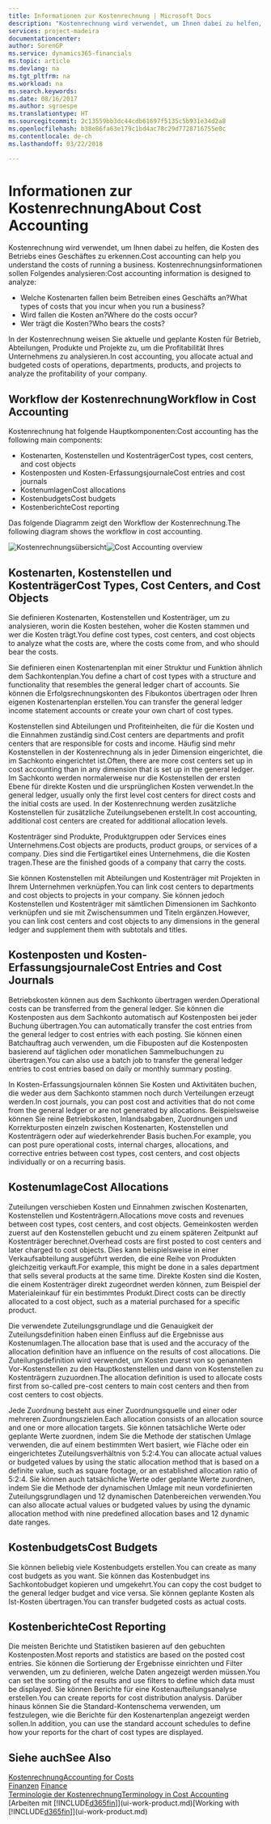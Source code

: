 ```yaml
---
title: Informationen zur Kostenrechnung | Microsoft Docs
description: "Kostenrechnung wird verwendet, um Ihnen dabei zu helfen, die Kosten des Betriebs eines Geschäftes zu erkennen."
services: project-madeira
documentationcenter: 
author: SorenGP
ms.service: dynamics365-financials
ms.topic: article
ms.devlang: na
ms.tgt_pltfrm: na
ms.workload: na
ms.search.keywords: 
ms.date: 08/16/2017
ms.author: sgroespe
ms.translationtype: HT
ms.sourcegitcommit: 2c13559bb3dc44cdb61697f5135c5b931e34d2a8
ms.openlocfilehash: b38e86fa63e179c1bd4ac78c29d7728716755e0c
ms.contentlocale: de-ch
ms.lasthandoff: 03/22/2018

---
```

# <a name="about-cost-accounting"></a><span data-ttu-id="4a083-103">Informationen zur Kostenrechnung</span><span class="sxs-lookup"><span data-stu-id="4a083-103">About Cost Accounting</span></span>
<span data-ttu-id="4a083-104">Kostenrechnung wird verwendet, um Ihnen dabei zu helfen, die Kosten des Betriebs eines Geschäftes zu erkennen.</span><span class="sxs-lookup"><span data-stu-id="4a083-104">Cost accounting can help you understand the costs of running a business.</span></span> <span data-ttu-id="4a083-105">Kostenrechnungsinformationen sollen Folgendes analysieren:</span><span class="sxs-lookup"><span data-stu-id="4a083-105">Cost accounting information is designed to analyze:</span></span>  

-   <span data-ttu-id="4a083-106">Welche Kostenarten fallen beim Betreiben eines Geschäfts an?</span><span class="sxs-lookup"><span data-stu-id="4a083-106">What types of costs that you incur when you run a business?</span></span>  
-   <span data-ttu-id="4a083-107">Wird fallen die Kosten an?</span><span class="sxs-lookup"><span data-stu-id="4a083-107">Where do the costs occur?</span></span>  
-   <span data-ttu-id="4a083-108">Wer trägt die Kosten?</span><span class="sxs-lookup"><span data-stu-id="4a083-108">Who bears the costs?</span></span>  

<span data-ttu-id="4a083-109">In der Kostenrechnung weisen Sie aktuelle und geplante Kosten für Betrieb, Abteilungen, Produkte und Projekte zu, um die Profitabilität Ihres Unternehmens zu analysieren.</span><span class="sxs-lookup"><span data-stu-id="4a083-109">In cost accounting, you allocate actual and budgeted costs of operations, departments, products, and projects to analyze the profitability of your company.</span></span>  

## <a name="workflow-in-cost-accounting"></a><span data-ttu-id="4a083-110">Workflow der Kostenrechnung</span><span class="sxs-lookup"><span data-stu-id="4a083-110">Workflow in Cost Accounting</span></span>  
<span data-ttu-id="4a083-111">Kostenrechnung hat folgende Hauptkomponenten:</span><span class="sxs-lookup"><span data-stu-id="4a083-111">Cost accounting has the following main components:</span></span>  

-   <span data-ttu-id="4a083-112">Kostenarten, Kostenstellen und Kostenträger</span><span class="sxs-lookup"><span data-stu-id="4a083-112">Cost types, cost centers, and cost objects</span></span>  
-   <span data-ttu-id="4a083-113">Kostenposten und Kosten-Erfassungsjournale</span><span class="sxs-lookup"><span data-stu-id="4a083-113">Cost entries and cost journals</span></span>  
-   <span data-ttu-id="4a083-114">Kostenumlagen</span><span class="sxs-lookup"><span data-stu-id="4a083-114">Cost allocations</span></span>  
-   <span data-ttu-id="4a083-115">Kostenbudgets</span><span class="sxs-lookup"><span data-stu-id="4a083-115">Cost budgets</span></span>
-   <span data-ttu-id="4a083-116">Kostenberichte</span><span class="sxs-lookup"><span data-stu-id="4a083-116">Cost reporting</span></span>  

<span data-ttu-id="4a083-117">Das folgende Diagramm zeigt den Workflow der Kostenrechnung.</span><span class="sxs-lookup"><span data-stu-id="4a083-117">The following diagram shows the workflow in cost accounting.</span></span>  

<span data-ttu-id="4a083-118">![Kostenrechnungsübersicht](media/costaccountingoverview.png "CostAccountingOverview")</span><span class="sxs-lookup"><span data-stu-id="4a083-118">![Cost Accounting overview](media/costaccountingoverview.png "CostAccountingOverview")</span></span>  

## <a name="cost-types-cost-centers-and-cost-objects"></a><span data-ttu-id="4a083-119">Kostenarten, Kostenstellen und Kostenträger</span><span class="sxs-lookup"><span data-stu-id="4a083-119">Cost Types, Cost Centers, and Cost Objects</span></span>  
<span data-ttu-id="4a083-120">Sie definieren Kostenarten, Kostenstellen und Kostenträger, um zu analysieren, worin die Kosten bestehen, woher die Kosten stammen und wer die Kosten trägt.</span><span class="sxs-lookup"><span data-stu-id="4a083-120">You define cost types, cost centers, and cost objects to analyze what the costs are, where the costs come from, and who should bear the costs.</span></span>  

<span data-ttu-id="4a083-121">Sie definieren einen Kostenartenplan mit einer Struktur und Funktion ähnlich dem Sachkontenplan.</span><span class="sxs-lookup"><span data-stu-id="4a083-121">You define a chart of cost types with a structure and functionality that resembles the general ledger chart of accounts.</span></span> <span data-ttu-id="4a083-122">Sie können die Erfolgsrechnungskonten des Fibukontos übertragen oder Ihren eigenen Kostenartenplan erstellen.</span><span class="sxs-lookup"><span data-stu-id="4a083-122">You can transfer the general ledger income statement accounts or create your own chart of cost types.</span></span>  

<span data-ttu-id="4a083-123">Kostenstellen sind Abteilungen und Profiteinheiten, die für die Kosten und die Einnahmen zuständig sind.</span><span class="sxs-lookup"><span data-stu-id="4a083-123">Cost centers are departments and profit centers that are responsible for costs and income.</span></span> <span data-ttu-id="4a083-124">Häufig sind mehr Kostenstellen in der Kostenrechnung als in jeder Dimension eingerichtet, die im Sachkonto eingerichtet ist.</span><span class="sxs-lookup"><span data-stu-id="4a083-124">Often, there are more cost centers set up in cost accounting than in any dimension that is set up in the general ledger.</span></span> <span data-ttu-id="4a083-125">Im Sachkonto werden normalerweise nur die Kostenstellen der ersten Ebene für direkte Kosten und die ursprünglichen Kosten verwendet.</span><span class="sxs-lookup"><span data-stu-id="4a083-125">In the general ledger, usually only the first level cost centers for direct costs and the initial costs are used.</span></span> <span data-ttu-id="4a083-126">In der Kostenrechnung werden zusätzliche Kostenstellen für zusätzliche Zuteilungsebenen erstellt.</span><span class="sxs-lookup"><span data-stu-id="4a083-126">In cost accounting, additional cost centers are created for additional allocation levels.</span></span>  

<span data-ttu-id="4a083-127">Kostenträger sind Produkte, Produktgruppen oder Services eines Unternehmens.</span><span class="sxs-lookup"><span data-stu-id="4a083-127">Cost objects are products, product groups, or services of a company.</span></span> <span data-ttu-id="4a083-128">Dies sind die Fertigartikel eines Unternehmens, die die Kosten tragen.</span><span class="sxs-lookup"><span data-stu-id="4a083-128">These are the finished goods of a company that carry the costs.</span></span>  

<span data-ttu-id="4a083-129">Sie können Kostenstellen mit Abteilungen und Kostenträger mit Projekten in Ihrem Unternehmen verknüpfen.</span><span class="sxs-lookup"><span data-stu-id="4a083-129">You can link cost centers to departments and cost objects to projects in your company.</span></span> <span data-ttu-id="4a083-130">Sie können jedoch Kostenstellen und Kostenträger mit sämtlichen Dimensionen im Sachkonto verknüpfen und sie mit Zwischensummen und Titeln ergänzen.</span><span class="sxs-lookup"><span data-stu-id="4a083-130">However, you can link cost centers and cost objects to any dimensions in the general ledger and supplement them with subtotals and titles.</span></span>  

## <a name="cost-entries-and-cost-journals"></a><span data-ttu-id="4a083-131">Kostenposten und Kosten-Erfassungsjournale</span><span class="sxs-lookup"><span data-stu-id="4a083-131">Cost Entries and Cost Journals</span></span>  
<span data-ttu-id="4a083-132">Betriebskosten können aus dem Sachkonto übertragen werden.</span><span class="sxs-lookup"><span data-stu-id="4a083-132">Operational costs can be transferred from the general ledger.</span></span> <span data-ttu-id="4a083-133">Sie können die Kostenposten aus dem Sachkonto automatisch auf Kostenposten bei jeder Buchung übertragen.</span><span class="sxs-lookup"><span data-stu-id="4a083-133">You can automatically transfer the cost entries from the general ledger to cost entries with each posting.</span></span> <span data-ttu-id="4a083-134">Sie können einen Batchauftrag auch verwenden, um die Fibuposten auf die Kostenposten basierend auf täglichen oder monatlichen Sammelbuchungen zu übertragen.</span><span class="sxs-lookup"><span data-stu-id="4a083-134">You can also use a batch job to transfer the general ledger entries to cost entries based on daily or monthly summary posting.</span></span>  

<span data-ttu-id="4a083-135">In Kosten-Erfassungsjournalen können Sie Kosten und Aktivitäten buchen, die weder aus dem Sachkonto stammen noch durch Verteilungen erzeugt werden.</span><span class="sxs-lookup"><span data-stu-id="4a083-135">In cost journals, you can post cost and activities that do not come from the general ledger or are not generated by allocations.</span></span> <span data-ttu-id="4a083-136">Beispielsweise können Sie reine Betriebskosten, Inlandsabgaben, Zuordnungen und Korrekturposten einzeln zwischen Kostenarten, Kostenstellen und Kostenträgern oder auf wiederkehrender Basis buchen.</span><span class="sxs-lookup"><span data-stu-id="4a083-136">For example, you can post pure operational costs, internal charges, allocations, and corrective entries between cost types, cost centers, and cost objects individually or on a recurring basis.</span></span>  

## <a name="cost-allocations"></a><span data-ttu-id="4a083-137">Kostenumlage</span><span class="sxs-lookup"><span data-stu-id="4a083-137">Cost Allocations</span></span>  
<span data-ttu-id="4a083-138">Zuteilungen verschieben Kosten und Einnahmen zwischen Kostenarten, Kostenstellen und Kostenträgern.</span><span class="sxs-lookup"><span data-stu-id="4a083-138">Allocations move costs and revenues between cost types, cost centers, and cost objects.</span></span> <span data-ttu-id="4a083-139">Gemeinkosten werden zuerst auf den Kostenstellen gebucht und zu einem späteren Zeitpunkt auf Kostenträger berechnet.</span><span class="sxs-lookup"><span data-stu-id="4a083-139">Overhead costs are first posted to cost centers and later charged to cost objects.</span></span> <span data-ttu-id="4a083-140">Dies kann beispielsweise in einer Verkaufsabteilung ausgeführt werden, die eine Reihe von Produkten gleichzeitig verkauft.</span><span class="sxs-lookup"><span data-stu-id="4a083-140">For example, this might be done in a sales department that sells several products at the same time.</span></span> <span data-ttu-id="4a083-141">Direkte Kosten sind die Kosten, die einem Kostenträger direkt zugeordnet werden können, zum Beispiel der Materialeinkauf für ein bestimmtes Produkt.</span><span class="sxs-lookup"><span data-stu-id="4a083-141">Direct costs can be directly allocated to a cost object, such as a material purchased for a specific product.</span></span>  

<span data-ttu-id="4a083-142">Die verwendete Zuteilungsgrundlage und die Genauigkeit der Zuteilungsdefinition haben einen Einfluss auf die Ergebnisse aus Kostenumlagen.</span><span class="sxs-lookup"><span data-stu-id="4a083-142">The allocation base that is used and the accuracy of the allocation definition have an influence on the results of cost allocations.</span></span> <span data-ttu-id="4a083-143">Die Zuteilungsdefinition wird verwendet, um Kosten zuerst von so genannten Vor-Kostenstellen zu den Hauptkostenstellen und dann von Kostenstellen zu Kostenträgern zuzuordnen.</span><span class="sxs-lookup"><span data-stu-id="4a083-143">The allocation definition is used to allocate costs first from so-called pre-cost centers to main cost centers and then from cost centers to cost objects.</span></span>  

<span data-ttu-id="4a083-144">Jede Zuordnung besteht aus einer Zuordnungsquelle und einer oder mehreren Zuordnungszielen.</span><span class="sxs-lookup"><span data-stu-id="4a083-144">Each allocation consists of an allocation source and one or more allocation targets.</span></span> <span data-ttu-id="4a083-145">Sie können tatsächliche Werte oder geplante Werte zuordnen, indem Sie die Methode der statischen Umlage verwenden, die auf einem bestimmten Wert basiert, wie Fläche oder ein eingerichtetes Zuteilungsverhältnis von 5:2:4.</span><span class="sxs-lookup"><span data-stu-id="4a083-145">You can allocate actual values or budgeted values by using the static allocation method that is based on a definite value, such as square footage, or an established allocation ratio of 5:2:4.</span></span> <span data-ttu-id="4a083-146">Sie können auch tatsächliche Werte oder geplante Werte zuordnen, indem Sie die Methode der dynamischen Umlage mit neun vordefinierten Zuteilungsgrundlagen und 12 dynamischen Datenbereichen verwenden.</span><span class="sxs-lookup"><span data-stu-id="4a083-146">You can also allocate actual values or budgeted values by using the dynamic allocation method with nine predefined allocation bases and 12 dynamic date ranges.</span></span>  

## <a name="cost-budgets"></a><span data-ttu-id="4a083-147">Kostenbudgets</span><span class="sxs-lookup"><span data-stu-id="4a083-147">Cost Budgets</span></span>  
<span data-ttu-id="4a083-148">Sie können beliebig viele Kostenbudgets erstellen.</span><span class="sxs-lookup"><span data-stu-id="4a083-148">You can create as many cost budgets as you want.</span></span> <span data-ttu-id="4a083-149">Sie können das Kostenbudget ins Sachkontobudget kopieren und umgekehrt.</span><span class="sxs-lookup"><span data-stu-id="4a083-149">You can copy the cost budget to the general ledger budget and vice versa.</span></span> <span data-ttu-id="4a083-150">Sie können geplante Kosten als Ist-Kosten übertragen.</span><span class="sxs-lookup"><span data-stu-id="4a083-150">You can transfer budgeted costs as actual costs.</span></span>  

## <a name="cost-reporting"></a><span data-ttu-id="4a083-151">Kostenberichte</span><span class="sxs-lookup"><span data-stu-id="4a083-151">Cost Reporting</span></span>  
<span data-ttu-id="4a083-152">Die meisten Berichte und Statistiken basieren auf den gebuchten Kostenposten.</span><span class="sxs-lookup"><span data-stu-id="4a083-152">Most reports and statistics are based on the posted cost entries.</span></span> <span data-ttu-id="4a083-153">Sie können die Sortierung der Ergebnisse einrichten und Filter verwenden, um zu definieren, welche Daten angezeigt werden müssen.</span><span class="sxs-lookup"><span data-stu-id="4a083-153">You can set the sorting of the results and use filters to define which data must be displayed.</span></span> <span data-ttu-id="4a083-154">Sie können Berichte für eine Kostenaufteilungsanalyse erstellen.</span><span class="sxs-lookup"><span data-stu-id="4a083-154">You can create reports for cost distribution analysis.</span></span> <span data-ttu-id="4a083-155">Darüber hinaus können Sie die Standard-Kontenschema verwenden, um festzulegen, wie die Berichte für den Kostenartenplan angezeigt werden sollen.</span><span class="sxs-lookup"><span data-stu-id="4a083-155">In addition, you can use the standard account schedules to define how your reports for the chart of cost types are displayed.</span></span>  

## <a name="see-also"></a><span data-ttu-id="4a083-156">Siehe auch</span><span class="sxs-lookup"><span data-stu-id="4a083-156">See Also</span></span>  
 [<span data-ttu-id="4a083-157">Kostenrechnung</span><span class="sxs-lookup"><span data-stu-id="4a083-157">Accounting for Costs</span></span>](finance-manage-cost-accounting.md)  
 <span data-ttu-id="4a083-158">[Finanzen](finance.md) </span><span class="sxs-lookup"><span data-stu-id="4a083-158">[Finance](finance.md) </span></span>  
 [<span data-ttu-id="4a083-159">Terminologie der Kostenrechnung</span><span class="sxs-lookup"><span data-stu-id="4a083-159">Terminology in Cost Accounting</span></span>](finance-terminology-in-cost-accounting.md)  
 <span data-ttu-id="4a083-160">[Arbeiten mit [!INCLUDE[d365fin](includes/d365fin_md.md)]](ui-work-product.md)</span><span class="sxs-lookup"><span data-stu-id="4a083-160">[Working with [!INCLUDE[d365fin](includes/d365fin_md.md)]](ui-work-product.md)</span></span>

